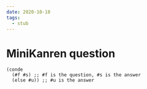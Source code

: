 ```yaml
---
date: 2020-10-18
tags: 
  - stub
---
```


# MiniKanren question

```elisp
(conde
  (#f #s) ;; #f is the question, #s is the answer
  (else #u)) ;; #u is the answer
```
